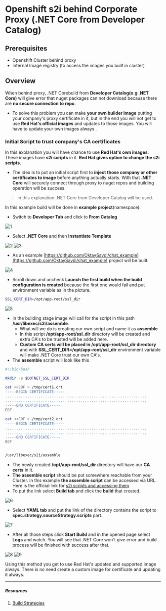 # Openshift s2i behind Corporate Proxy (.NET Core from Developer Catalog)

## Prerequisites
- Openshift Cluster behind proxy
- Internal Image registry (to access the images you built in cluster)

## Overview
When behind proxy, .NET Corebuild from **Developer Catalog(e.g .NET Core)** will give error that nuget packages can not download because there are **no secure connection to repo**. 
- To solve this problem you can make **your own builder image** putting your company's proxy certificate in it, but in the end you will not get to use **Red Hat's official images** and updates to those images. You will have to update your own images always . 

### Initial Script to trust company's CA certificates
In this explanation you will have chance to use **Red Hat's own images**. These images have **s2i scripts** in it. **Red Hat gives option to change the s2i scripts**. 
- The idea is to put an initial script first to **inject those company or other certificates to image** before anything actually starts. With that **.NET Core** will securely connect through proxy to nuget repos and building operation will be success.

> In this explanation .NET Core from Developer Catalog will be used.
 
 In this example build will be done in **example project**(namespace).
 - Switch to **Developer Tab** and click to **From Catalog**
 
![1](https://user-images.githubusercontent.com/59168275/91820707-fa519700-ec3e-11ea-95e1-e1836736c3bd.png)
 - Select **.NET Core** and then **Instantiate Template**
 
![2](https://user-images.githubusercontent.com/59168275/91820737-fcb3f100-ec3e-11ea-81f8-cf48e02a39e2.png)
![3](https://user-images.githubusercontent.com/59168275/91820777-ff164b00-ec3e-11ea-83a0-4dcfd0656556.png)
 - As an example [https://github.com/OktaySavdi/chat_example](https://github.com/OktaySavdi/chat_example) project will be built.
 
![4](https://user-images.githubusercontent.com/59168275/91820795-00477800-ec3f-11ea-8bea-37c14ce93711.png)
- Scroll down and uncheck **Launch the first build when the build configuration is created** because the first one would fail and put environment variable as in the picture.

```bash
SSL_CERT_DIR=/opt/app-root/ssl_dir
```
![5](https://user-images.githubusercontent.com/59168275/91820806-00e00e80-ec3f-11ea-923f-f54317291db4.png)
- In the building stage image will call for the script in this path **/usr/libexec/s2i/assemble**. 
  - What will we do is creating our own script and name it as **assemble**
  - In this script **/opt/app-root/ssl_dir** directory will be created and extra CA's to be trusted will be added here.
  - **Custom CA certs will be placed in /opt/app-root/ssl_dir directory** and with **SSL_CERT_DIR=/opt/app-root/ssl_dir** environment variable will make .NET Core trust our own CA's.
- The **assemble** script will look like this

```bash
#!/bin/bash

mkdir -p $DOTNET_SSL_CERT_DIR

cat <<EOF > /tmp/cert1.crt
-----BEGIN CERTIFICATE-----
................................................................
................................................................
-----END CERTIFICATE-----
EOF

cat <<EOF > /tmp/cert2.crt
-----BEGIN CERTIFICATE-----
................................................................
................................................................
-----END CERTIFICATE-----
EOF


/usr/libexec/s2i/assemble
```
- The newly created **/opt/app-root/ssl_dir** directory will have our **CA certs** in it.
- **The assemble script** should be put somewhere reachable from your Cluster. In this example **the assemble script** can be accessed via URL. Here is the official link for [s2i scripts and accessing them](https://docs.openshift.com/container-platform/4.5/builds/build-strategies.html#images-create-s2i-scripts_build-strategies)
- To put the link select **Build tab** and click the **build** that created.

![6](https://user-images.githubusercontent.com/59168275/91820838-02a9d200-ec3f-11ea-9673-71a87abf04a0.png)
- Select **YAML tab** and put the link of the directory contains the script to **spec.strategy.sourceStrategy.scripts** part.
 
![7](https://user-images.githubusercontent.com/59168275/91820867-04739580-ec3f-11ea-9d9e-703cb51718c6.png)
- After all those steps click **Start Build** and in the opened page select **Logs** and watch. You will see that .NET Core won't give error and build process will be finished with success after that.
 
![8](https://user-images.githubusercontent.com/59168275/91820901-063d5900-ec3f-11ea-811b-0b36272b1c5a.png)
![9](https://user-images.githubusercontent.com/59168275/91820919-08071c80-ec3f-11ea-8d8f-982d7d772980.png)


Using this method you get to use Red Hat's updated and supported image always. There is no need create a custom image for certificate and updating it always.

---
##### Resources
1. [Build Strategies](https://docs.openshift.com/container-platform/4.5/builds/build-strategies.html)

